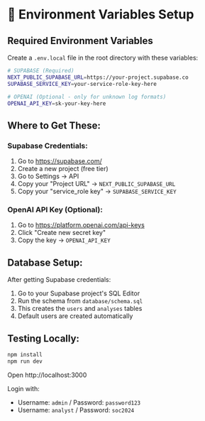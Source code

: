 # 🔧 Environment Variables Setup

## Required Environment Variables

Create a `.env.local` file in the root directory with these variables:

```bash
# SUPABASE (Required)
NEXT_PUBLIC_SUPABASE_URL=https://your-project.supabase.co
SUPABASE_SERVICE_KEY=your-service-role-key-here

# OPENAI (Optional - only for unknown log formats)
OPENAI_API_KEY=sk-your-key-here
```

## Where to Get These:

### Supabase Credentials:
1. Go to https://supabase.com/
2. Create a new project (free tier)
3. Go to Settings → API
4. Copy your "Project URL" → `NEXT_PUBLIC_SUPABASE_URL`
5. Copy your "service_role key" → `SUPABASE_SERVICE_KEY`

### OpenAI API Key (Optional):
1. Go to https://platform.openai.com/api-keys
2. Click "Create new secret key"
3. Copy the key → `OPENAI_API_KEY`

## Database Setup:

After getting Supabase credentials:

1. Go to your Supabase project's SQL Editor
2. Run the schema from `database/schema.sql`
3. This creates the `users` and `analyses` tables
4. Default users are created automatically

## Testing Locally:

```bash
npm install
npm run dev
```

Open http://localhost:3000

Login with:
- Username: `admin` / Password: `password123`
- Username: `analyst` / Password: `soc2024`


